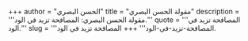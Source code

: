 +++
author = "الحسن البصري"
title = "مقولة الحسن البصري"
description = '''مقولة الحسن البصري: المصافحة تزيد في الود.'''
quote = '''المصافحة تزيد في الود.'''
slug = '''المصافحة-تزيد-في-الود'''
+++
المصافحة تزيد في الود.

